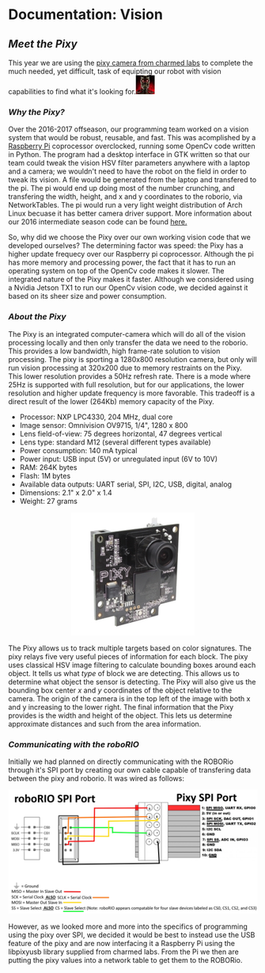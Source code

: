 # Documentation: Vision

## *Meet the Pixy*
This year we are using the [pixy camera from charmed labs](http://charmedlabs.com/default/pixy-cmucam5/ "Pixy (CMUcam5) | Charmed Labs") to complete the much needed, yet difficult, task of equipting our robot with vision capabilities to find what it's looking for.<img src="./images/Terminator.jpg"> 

### *Why the Pixy?*

Over the 2016-2017 offseason, our programming team worked on a vision system that would be robust, reusable, and fast. This was acomplished by a [Raspberry Pi](https://www.raspberrypi.org/) coprocessor overclocked, running some OpenCv code written in Python. The program had a desktop interface in GTK written so that our team could tweak the vision HSV filter parameters anywhere with a laptop and a camera; we wouldn't need to have the robot on the field in order to tweak its vision. A file would be generated from the laptop and transfered to the pi. The pi would end up doing most of the number crunching, and transfering the width, height, and x and y coordinates to the roborio, via NetworkTables. The pi would run a very light weight distribution of Arch Linux becuase it has better camera driver support. More information about our 2016 intermediate season code can be found [here.](https://github.com/Sabercat-Robotics-4146-FRC/Vision_Processing-2016)

So, why did we choose the Pixy over our own working vision code that we developed ourselves? The determining factor was speed: the Pixy has a higher update frequecy over our Raspberry pi coprocessor. Although the pi has more memory and processing power, the fact that it has to run an operating system on top of the OpenCv code makes it slower. The integrated nature of the Pixy makes it faster. Although we considered using a Nvidia Jetson TX1 to run our OpenCv vision code, we decided against it based on its sheer size and power consumption.
 
### *About the Pixy*

The Pixy is an integrated computer-camera which will do all of the vision processing locally and then only transfer the data we need to the roborio. This provides a low bandwidth, high frame-rate solution to vision processing. The pixy is sporting a 1280x800 resolution camera, but only will run vision processing at 320x200 due to memory restraints on the Pixy. This lower resolution provides a 50Hz refresh rate. There is a mode where 25Hz is supported with full resolution, but for our applications, the lower resolution and higher update frequency is more favorable. This tradeoff is a direct result of the lower (264Kb) memory capacity of the Pixy.

- Processor: NXP LPC4330, 204 MHz, dual core
- Image sensor: Omnivision OV9715, 1/4", 1280 x 800
- Lens field-of-view: 75 degrees horizontal, 47 degrees vertical
- Lens type: standard M12 (several different types available)
- Power consumption: 140 mA typical
- Power input: USB input (5V) or unregulated input (6V to 10V)
- RAM: 264K bytes
- Flash: 1M bytes
- Available data outputs: UART serial, SPI, I2C, USB, digital, analog
- Dimensions: 2.1" x 2.0" x 1.4
- Weight: 27 grams

<center><img src="./images/Pixy.jpg"></center>

The Pixy allows us to track multiple targets based on color signatures. The pixy relays five very useful pieces of information for each block. The pixy uses classical HSV image filtering to calculate bounding boxes around each object. It tells us what *type* of block we are detecting. This allows us to determine what object the sensor is detecting. The Pixy will also give us the bounding box center *x* and *y* coordinates of the object relative to the camera. The origin of the camera is in the top left of the image with both x and y increasing to the lower right. The final information that the Pixy provides is the width and height of the object. This lets us determine approximate distances and such from the area information.

### *Communicating with the roboRIO*

Initially we had planned on directly communicating with the ROBORio through it's SPI port by creating our own cable capable of transfering data between the pixy and roborio. It was wired as follows:

<center><img src="./images/roboRIO-to-Pixy SPI connection configuration.jpg"></center>

However, as we looked more and more into the specifics of programming using the pixy over SPI, we decided it would be best to instead use the USB feature of the pixy and are now interfacing it a Raspberry Pi using the libpixyusb library supplied from charmed labs. From the Pi we then are putting the pixy values into a network table to get them to the ROBORio.
